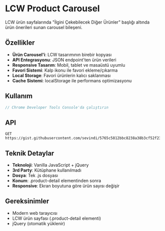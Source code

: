 # LCW Product Carousel

LCW ürün sayfalarında "İlgini Çekebilecek Diğer Ürünler" başlığı altında ürün önerileri sunan carousel bileşeni.

## Özellikler

- **Ürün Carousel'i**: LCW tasarımının birebir kopyası
- **API Entegrasyonu**: JSON endpoint'ten ürün verileri
- **Responsive Tasarım**: Mobil, tablet ve masaüstü uyumlu
- **Favori Sistemi**: Kalp ikonu ile favori ekleme/çıkarma
- **Local Storage**: Favori ürünlerin kalıcı saklanması
- **Cache Sistemi**: localStorage ile performans optimizasyonu

## Kullanım

```javascript
// Chrome Developer Tools Console'da çalıştırın
```

## API

```
GET https://gist.githubusercontent.com/sevindi/5765c5812bbc8238a38b3cf52f233651/raw/56261d81af8561bf0a7cf692fe572f9e1e91f372/products.json
```

## Teknik Detaylar

- **Teknoloji**: Vanilla JavaScript + jQuery
- **3rd Party**: Kütüphane kullanılmadı
- **Dosya**: Tek .js dosyası
- **Konum**: .product-detail elementinden sonra
- **Responsive**: Ekran boyutuna göre ürün sayısı değişir

## Gereksinimler

- Modern web tarayıcısı
- LCW ürün sayfası (.product-detail elementi)
- jQuery (otomatik yüklenir)
